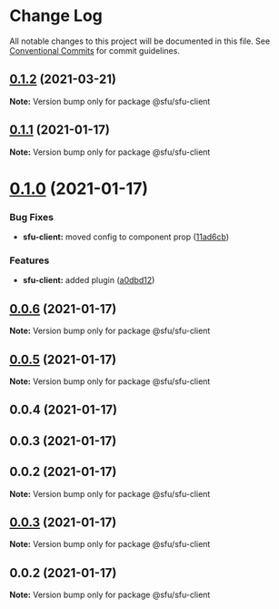 # Change Log

All notable changes to this project will be documented in this file.
See [Conventional Commits](https://conventionalcommits.org) for commit guidelines.

## [0.1.2](https://github.com/AleNarder/wrtc-sfu/compare/@sfu/sfu-client@0.1.1...@sfu/sfu-client@0.1.2) (2021-03-21)

**Note:** Version bump only for package @sfu/sfu-client





## [0.1.1](https://github.com/AleNarder/wrtc-sfu/compare/@sfu/sfu-client@0.1.0...@sfu/sfu-client@0.1.1) (2021-01-17)

**Note:** Version bump only for package @sfu/sfu-client





# [0.1.0](https://github.com/AleNarder/wrtc-sfu/compare/@sfu/sfu-client@0.0.6...@sfu/sfu-client@0.1.0) (2021-01-17)


### Bug Fixes

* **sfu-client:** moved config to component prop ([11ad6cb](https://github.com/AleNarder/wrtc-sfu/commit/11ad6cba0530abaee16c67f707b6a6dc7ae341ca))


### Features

* **sfu-client:** added plugin ([a0dbd12](https://github.com/AleNarder/wrtc-sfu/commit/a0dbd1217f55870fd74ccda3228515e6acd693f6))





## [0.0.6](https://github.com/AleNarder/wrtc-sfu/compare/@sfu/sfu-client@0.0.5...@sfu/sfu-client@0.0.6) (2021-01-17)

**Note:** Version bump only for package @sfu/sfu-client





## [0.0.5](https://github.com/AleNarder/wrtc-sfu/compare/@sfu/sfu-client@0.0.4...@sfu/sfu-client@0.0.5) (2021-01-17)

**Note:** Version bump only for package @sfu/sfu-client





## 0.0.4 (2021-01-17)



## 0.0.3 (2021-01-17)



## 0.0.2 (2021-01-17)

**Note:** Version bump only for package @sfu/sfu-client





## [0.0.3](https://github.com/AleNarder/wrtc-sfu/compare/v0.0.2...v0.0.3) (2021-01-17)

**Note:** Version bump only for package @sfu/sfu-client





## 0.0.2 (2021-01-17)

**Note:** Version bump only for package @sfu/sfu-client
